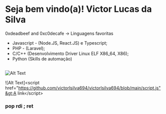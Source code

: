 # Seja bem vindo(a)! Victor Lucas da Silva

0xdeadbeef and 0xc0decafe -> Linguagens favoritas

- Javascript - (Node.JS, React.JS) e Typescript;
- PHP - (Laravel);
- C/C++ (Desenvolvimento Driver Linux ELF X86_64, X86);
- Python (Skills de automação)

##  
![Alt Text](https://h4rithd.com/blog/content/images/size/w1000/2021/06/image-329.png)

![Alt Text]&lt;script href="https://github.com/victorlsilva694/victorlsilva694/blob/main/script.js"&gt;A link&lt;/script&gt;


### pop rdi ; ret 
